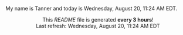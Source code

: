 My name is Tanner and today is Wednesday, August 20, 11:24 AM EDT.

<p align="center">This <i>README</i> file is generated <b>every 3 hours</b>!</br>Last refresh: Wednesday, August 20, 11:24 AM EDT<br /></p>
